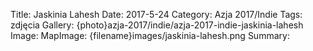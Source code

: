 Title: Jaskinia Lahesh
Date: 2017-5-24
Category: Azja 2017/Indie
Tags: zdjęcia
Gallery: {photo}azja-2017/indie/azja-2017-indie-jaskinia-lahesh
Image: 
MapImage: {filename}images/jaskinia-lahesh.png
Summary: